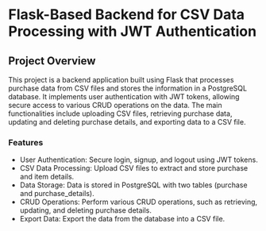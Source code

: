 <h1>Flask-Based Backend for CSV Data Processing with JWT Authentication</h1>
<h2>Project Overview</h2>
This project is a backend application built using Flask that processes purchase data from CSV files and stores the information in a PostgreSQL database. 
It implements user authentication with JWT tokens, allowing secure access to various CRUD operations on the data. The main functionalities include uploading 
CSV files, retrieving purchase data, updating and deleting purchase details, and exporting data to a CSV file.

<h3>Features</h3>
<ul>
<li>User Authentication: Secure login, signup, and logout using JWT tokens.</li>
<li>CSV Data Processing: Upload CSV files to extract and store purchase and item details.</li>
<li>Data Storage: Data is stored in PostgreSQL with two tables (purchase and purchase_details).</li>
<li>CRUD Operations: Perform various CRUD operations, such as retrieving, updating, and deleting purchase details.</li>
<li>Export Data: Export the data from the database into a CSV file.
</ul>

